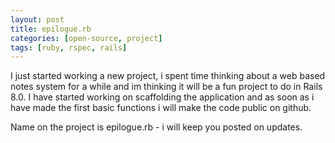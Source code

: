 ```yaml
---
layout: post
title: epilogue.rb
categories: [open-source, project]
tags: [ruby, rspec, rails]
---
```


I just started working a new project, i spent time thinking about a web based notes system for a while and im thinking it will be a fun project to do in Rails 8.0. I have started working on scaffolding the application and as soon as i have made the first basic functions i will make the code public on github.

Name on the project is epilogue.rb - i will keep you posted on updates.